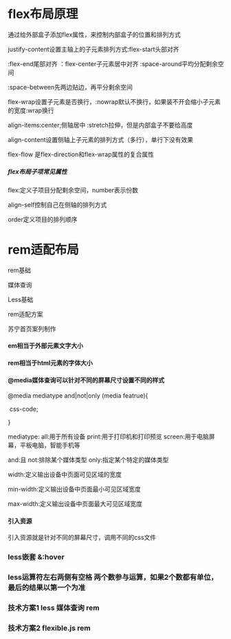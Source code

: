 # flex布局原理

通过给外部盒子添加flex属性，来控制内部盒子的位置和排列方式

justify-content设置主轴上的子元素排列方式:flex-start头部对齐

:flex-end尾部对齐		：flex-center子元素居中对齐	:space-around平均分配剩余空间

:space-between先两边贴边，再平分剩余空间

flex-wrap设置子元素是否换行，:nowrap默认不换行，如果装不开会缩小子元素的宽度:wrap换行

align-items:center;侧轴居中	:stretch拉伸，但是内部盒子不要给高度

align-content设置侧轴上子元素的排列方式（多行），单行下没有效果

flex-flow 是flex-direction和flex-wrap属性的复合属性

##### flex布局子项常见属性

flex:<number>定义子项目分配剩余空间，number表示份数

align-self控制自己在侧轴的排列方式

order定义项目的排列顺序



# rem适配布局

rem基础

媒体查询

Less基础

rem适配方案

苏宁首页案列制作



#### em相当于外部元素文字大小

#### rem相当于html元素的字体大小



#### @media媒体查询可以针对不同的屏幕尺寸设置不同的样式

@media mediatype and|not|only (media featrue){

​	css-code;

}

mediatype:	all:用于所有设备	print:用于打印机和打印预览	screen:用于电脑屏幕，平板电脑，智能手机等

and:且	not:排除某个媒体类型	only:指定某个特定的媒体类型

width:定义输出设备中页面可见区域的宽度

min-width:定义输出设备中页面最小可见区域宽度

max-width:定义输出设备中页面最大可见区域宽度

#### 引入资源

引入资源就是针对不同的屏幕尺寸，调用不同的css文件

<link rel="stylesheet" href="style320.css" media="screen and (min-width:320px)">

<link rel="stylesheet" href="style640.css" media="screen and (min-width:640px)">

### less嵌套	&:hover

### less运算符左右两侧有空格	两个数参与运算，如果2个数都有单位，最后的结果以第一个为准

### 技术方案1	less	媒体查询	rem

###	技术方案2	flexible.js	rem



